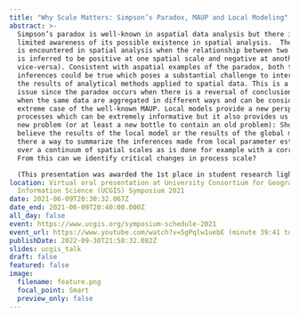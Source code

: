 ```yaml
---
title: "Why Scale Matters: Simpson’s Paradox, MAUP and Local Modeling"
abstract: >-
  Simpson’s paradox is well-known in aspatial data analysis but there is very
  limited awareness of its possible existence in spatial analysis.  The paradox
  is encountered in spatial analysis when the relationship between two variables
  is inferred to be positive at one spatial scale and negative at another (or
  vice-versa). Consistent with aspatial examples of the paradox, both these
  inferences could be true which poses a substantial challenge to interpreting
  the results of analytical methods applied to spatial data. This is a scale
  issue since the paradox occurs when there is a reversal of conclusions reached
  when the same data are aggregated in different ways and can be considered an
  extreme case of the well-known MAUP. Local models provide a new perspective on
  processes which can be extremely informative but it also provides us with a
  new problem (or at least a new bottle to contain an old problem): Should we
  believe the results of the local model or the results of the global model? Is
  there a way to summarize the inferences made from local parameter estimates
  over a continuum of spatial scales as is done for example with a correlogram?
  From this can we identify critical changes in process scale?

  (This presentation was awarded the 1st place in student research lightning talks.)
location: Virtual oral presentation at University Consortium for Geographic
  Information Science (UCGIS) Symposium 2021
date: 2021-06-09T20:30:32.067Z
date_end: 2021-06-09T20:40:00.000Z
all_day: false
event: https://www.ucgis.org/symposium-schedule-2021
event_url: https://www.youtube.com/watch?v=SgPqlw1uebE (minute 39:41 to 47:30)
publishDate: 2022-09-30T21:58:32.082Z
slides: ucgis_talk
draft: false
featured: false
image:
  filename: feature.png
  focal_point: Smart
  preview_only: false
---
```

